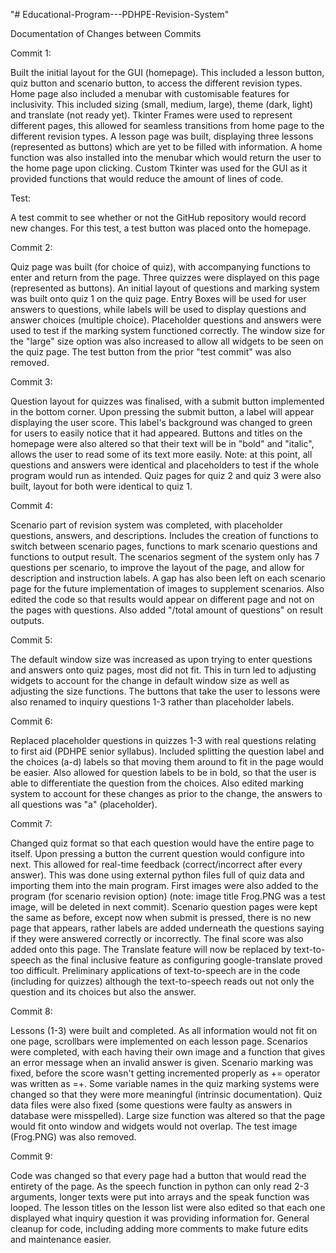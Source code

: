 "# Educational-Program---PDHPE-Revision-System" 

Documentation of Changes between Commits

Commit 1:

Built the initial layout for the GUI (homepage). This included a lesson button, quiz button and scenario button, to access the different revision types. Home page also included a menubar with customisable features for inclusivity. This included sizing (small, medium, large), theme (dark, light) and translate (not ready yet). Tkinter Frames were used to represent different pages, this allowed for seamless transitions from home page to the different revision types. A lesson page was built, displaying three lessons (represented as buttons) which are yet to be filled with information. A home function was also installed into the menubar which would return the user to the home page upon clicking. Custom Tkinter was used for the GUI as it provided functions that would reduce the amount of lines of code.

Test:

A test commit to see whether or not the GitHub repository would record new changes. For this test, a test button was placed onto the homepage. 

Commit 2: 

Quiz page was built (for choice of quiz), with accompanying functions to enter and return from the page. Three quizzes were displayed on this page (represented as buttons). An initial layout of questions and marking system was built onto quiz 1 on the quiz page. Entry Boxes will be used for user answers to questions, while labels will be used to display questions and answer choices (multiple choice). Placeholder questions and answers were used to test if the marking system functioned correctly. The window size for the "large" size option was also increased to allow all widgets to be seen on the quiz page. The test button from the prior "test commit" was also removed.

Commit 3:

Question layout for quizzes was finalised, with a submit button implemented in the bottom corner. Upon pressing the submit button, a label will appear displaying the user score. This label's background was changed to green for users to easily notice that it had appeared. Buttons and titles on the homepage were also altered so that their text will be in "bold" and "italic", allows the user to read some of its text more easily. Note: at this point, all questions and answers were identical and placeholders to test if the whole program would run as intended. Quiz pages for quiz 2 and quiz 3 were also built, layout for both were identical to quiz 1.

Commit 4:

Scenario part of revision system was completed, with placeholder questions, answers, and descriptions. Includes the creation of functions to switch between scenario pages, functions to mark scenario questions and functions to output result. The scenarios segment of the system only has 7 questions per scenario, to improve the layout of the page, and allow for description and instruction labels. A gap has also been left on each scenario page for the future implementation of images to supplement scenarios. Also edited the code so that results would appear on different page and not on the pages with questions. Also added "/total amount of questions" on result outputs.

Commit 5:

The default window size was increased as upon trying to enter questions and answers onto quiz pages, most did not fit. This in turn led to adjusting widgets to account for the change in default window size as well as adjusting the size functions. The buttons that take the user to lessons were also renamed to inquiry questions 1-3 rather than placeholder labels.

Commit 6:

Replaced placeholder questions in quizzes 1-3 with real questions relating to first aid (PDHPE senior syllabus). Included splitting the question label and the choices (a-d) labels so that moving them around to fit in the page would be easier. Also allowed for question labels to be in bold, so that the user is able to differentiate the question from the choices. Also edited marking system to account for these changes as prior to the change, the answers to all questions was "a" (placeholder).

Commit 7:

Changed quiz format so that each question would have the entire page to itself. Upon pressing a button the current question would configure into next. This allowed for real-time feedback (correct/incorrect after every answer). This was done using external python files full of quiz data and importing them into the main program. First images were also added to the program (for scenario revision option) (note: image title Frog.PNG was a test image, will be deleted in next commit). Scenario question pages were kept the same as before, except now when submit is pressed, there is no new page that appears, rather labels are added underneath the questions saying if they were answered correctly or incorrectly. The final score was also added onto this page. The Translate feature will now be replaced by text-to-speech as the final inclusive feature as configuring google-translate proved too difficult. Preliminary applications of text-to-speech are in the code (including for quizzes) although the text-to-speech reads out not only the question and its choices but also the answer.

Commit 8:

Lessons (1-3) were built and completed. As all information would not fit on one page, scrollbars were implemented on each lesson page. Scenarios were completed, with each having their own image and a function that gives an error message when an invalid answer is given. Scenario marking was fixed, before the score wasn't getting incremented properly as += operator was written as =+. Some variable names in the quiz marking systems were changed so that they were more meaningful (intrinsic documentation). Quiz data files were also fixed (some questions were faulty as answers in database were misspelled). Large size function was altered so that the page would fit onto window and widgets would not overlap. The test image (Frog.PNG) was also removed.

Commit 9:

Code was changed so that every page had a button that would read the entirety of the page. As the speech function in python can only read 2-3 arguments, longer texts were put into arrays and the speak function was looped. The lesson titles on the lesson list were also edited so that each one displayed what inquiry question it was providing information for. General cleanup for code, including adding more comments to make future edits and maintenance easier.
